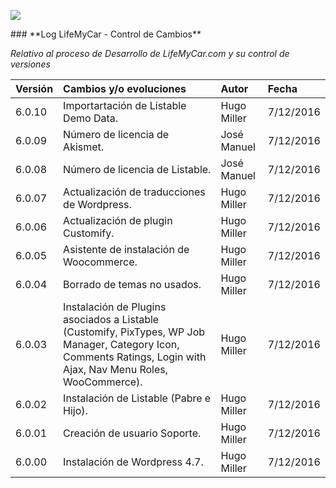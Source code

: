 <p align="left">
<img src="https://s13.postimg.org/bl787p213/Life_My_Car_Github.png">
</p>
### **Log LifeMyCar - Control de Cambios**

_Relativo al proceso de Desarrollo de LifeMyCar.com y su control de versiones_






| Versión |Cambios y/o evoluciones |Autor|Fecha|
|:------------- |:---------------|:---------------|:---------------|
| 6.0.10    | Importartación de Listable Demo Data. |Hugo Miller|7/12/2016|
| 6.0.09    | Número de licencia de Akismet. |José Manuel|7/12/2016|
| 6.0.08    | Número de licencia de Listable. |José Manuel|7/12/2016|
| 6.0.07    | Actualización de traducciones de Wordpress. |Hugo Miller|7/12/2016|
| 6.0.06    | Actualización de plugin Customify. |Hugo Miller|7/12/2016|
| 6.0.05    | Asistente de instalación de Woocommerce. |Hugo Miller|7/12/2016|
| 6.0.04    | Borrado de temas no usados. |Hugo Miller|7/12/2016|
| 6.0.03    | Instalación de Plugins asociados a Listable (Customify, PixTypes, WP Job Manager, Category Icon, Comments Ratings, Login with Ajax, Nav Menu Roles, WooCommerce). |Hugo Miller|7/12/2016|
| 6.0.02    | Instalación de Listable (Pabre e Hijo). |Hugo Miller|7/12/2016|
| 6.0.01    | Creación de usuario Soporte. |Hugo Miller|7/12/2016|
| 6.0.00    | Instalación de Wordpress 4.7. |Hugo Miller|7/12/2016|


